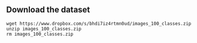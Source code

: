 ## Download the dataset
```
wget https://www.dropbox.com/s/bhdi7iz4rtmn0ud/images_100_classes.zip
unzip images_100_classes.zip
rm images_100_classes.zip 
```
